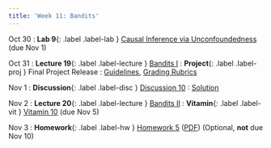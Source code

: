 ```yaml
---
title: 'Week 11: Bandits'
---
```


Oct 30
: **Lab 9**{: .label .label-lab } [Causal Inference via Unconfoundedness](https://data102.datahub.berkeley.edu/hub/user-redirect/git-pull?repo=https%3A%2F%2Fgithub.com%2Fds-102%2Ffa23-materials&urlpath=lab%2Ftree%2Ffa23-materials%2Flab%2Flab09%2Flab09.ipynb&branch=main) (due Nov 1)

Oct 31
: **Lecture 19**{: .label .label-lecture } [Bandits I](lecture/lec19)
: **Project**{: .label .label-proj } Final Project Release
    : [Guidelines](https://drive.google.com/file/d/1cBz7raoqPeYcshWqv89KslZIOTfC91-F/view?usp=sharing), [Grading Rubrics](https://drive.google.com/file/d/1xc_VdmMouPWRD6S3SEREjIG1wmP5ot-H/view?usp=sharing)

Nov 1
: **Discussion**{: .label .label-disc } [Discussion 10](https://drive.google.com/file/d/11e6E7RC9EatJUrkQrsiTYRSI2TDQvnu2/view?usp=sharing)
    : [Solution](https://drive.google.com/file/d/1_BRYsYsXGudhle204IbUamlhn8N_KAxY/view?usp=sharing)

Nov 2
: **Lecture 20**{: .label .label-lecture } [Bandits II](lecture/lec20)
: **Vitamin**{: .label .label-vit } [Vitamin 10](https://www.gradescope.com/courses/572015/assignments/3625833) (due Nov 5)

Nov 3
: **Homework**{: .label .label-hw } [Homework 5](https://data102.datahub.berkeley.edu/hub/user-redirect/git-pull?repo=https%3A%2F%2Fgithub.com%2Fds-102%2Ffa23-materials&urlpath=lab%2Ftree%2Ffa23-materials%2Fhw%2Fhw05%2Fhw5.pdf&branch=main) ([PDF](resources/assets/hw/hw5.pdf)) (Optional, **not** due Nov 10)